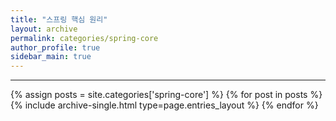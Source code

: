```yaml
---
title: "스프링 핵심 원리"
layout: archive
permalink: categories/spring-core
author_profile: true
sidebar_main: true
---
```


***

{% assign posts = site.categories['spring-core'] %}
{% for post in posts %} {% include archive-single.html type=page.entries_layout %} {% endfor %}


